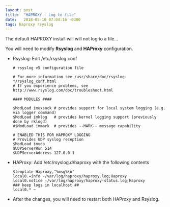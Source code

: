 ```yaml
---
layout: post
title:  "HAPROXY - Log to file"
date:   2018-05-10 07:04:16 -0300
tags: haproxy rsyslog
---
```

The default HAPROXY install will will not log to a file...

You will need to modify **Rsyslog** and **HAProxy** configuration.

* Rsyslog:  Edit /etc/rsyslog.conf 
  ```
  # rsyslog v5 configuration file
   
  # For more information see /usr/share/doc/rsyslog-*/rsyslog_conf.html
  # If you experience problems, see http://www.rsyslog.com/doc/troubleshoot.html
   
  #### MODULES ####
   
  $ModLoad imuxsock # provides support for local system logging (e.g. via logger command)
  $ModLoad imklog   # provides kernel logging support (previously done by rklogd)
  #$ModLoad immark  # provides --MARK-- message capability
   
  # ENABLED THIS FOR HAPROXY LOGGING
  # Provides UDP syslog reception
  $ModLoad imudp
  $UDPServerRun 514
  $UDPServerAddress 127.0.0.1
  ```
* HAProxy: Add /etc/rsyslog.d/haproxy with the following contents
  ```
  $template Haproxy,"%msg%\n"
  local0.=info -/var/log/haproxy/haproxy.log;Haproxy
  local0.notice -/var/log/haproxy/haproxy-status.log;Haproxy
  ### keep logs in localhost ##
  local0.* ~
  ```
* After the changes, you will need to restart both HAProxy and Rsyslog.
